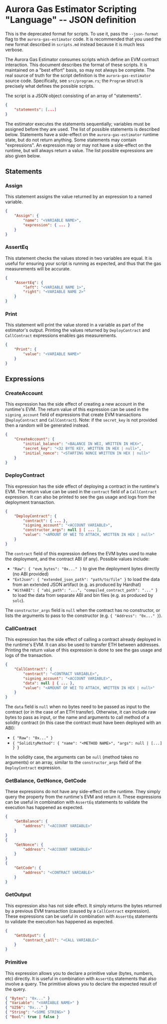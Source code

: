# Aurora Gas Estimator Scripting "Language" -- JSON definition

This is the deprecated format for scripts. To use it, pass the `--json-format` flag to the `aurora-gas-estimator` code.
It is recommended that you used the new format described in `scripts.md` instead because it is much less verbose.

The Aurora Gas Estimator consumes scripts which define an EVM contract interaction.
This document describes the format of these scripts.
It is maintained on a "best effort" basis, so may not always be complete.
The real source of truth for the script definition is the `aurora-gas-estimator` source code.
Specifically, see `src/program.rs`; the `Program` struct is precisely what defines the possible scripts.

The script is a JSON object consisting of an array of "statements".

```json
{
    "statements": [...]
}
```

The estimator executes the statements sequentially; variables must be assigned before they are used.
The list of possible statements is described below.
Statements have a side-effect on the `aurora-gas-estimator` runtime state, but do not return anything.
Some statements may contain "expressions".
An expression may or may not have a side-effect on the runtime, but will always return a value.
The list possible expressions are also given below.

## Statements

### Assign

This statement assigns the value returned by an expression to a named variable.

```json
{
    "Assign": {
        "name": "<VARIABLE NAME>",
        "expression": { ... }
    }
}
```

### AssertEq

This statement checks the values stored in two variables are equal.
It is useful for ensuring your script is running as expected, and thus that the gas measurements will be accurate.

```json
{
    "AssertEq": {
        "left": "<VARIABLE NAME 1>",
        "right": "<VARIABLE NAME 2>"
    }
}
```

### Print

This statement will print the value stored in a variable as part of the estimator's output.
Printing the values returned by `DeployContract` and `CallContract` expressions enables gas measurements.

```json
{
    "Print": {
        "value": "<VARIABLE NAME>"
    }
}
```

## Expressions

### CreateAccount

This expression has the side effect of creating a new account in the runtime's EVM.
The return value of this expression can be used in the `signing_account` field of expressions that create EVM transactions (`DeployContract` and `CallContract`).
Note: if the `secret_key` is not provided then a random will be generated instead.

```json
{
    "CreateAccount": {
        "initial_balance": "<BALANCE IN WEI, WRITTEN IN HEX>",
        "secret_key": "<32 BYTE KEY, WRITTEN IN HEX | null>",
        "initial_nonce": "<STARTING NONCE WRITTEN IN HEX | null>"
    }
}
```

### DeployContract

This expression has the side effect of deploying a contract in the runtime's EVM.
The return value can be used in the `contract` field of a `CallContract` expression.
It can also be printed to see the gas usage and logs from the deployment transaction.

```json
{
    "DeployContract": {
        "contract": { ... },
        "signing_account": "<ACCOUNT VARIABLE>",
        "constructor_args": null | [ ... ],
        "value": "<AMOUNT OF WEI TO ATTACH, WRITTEN IN HEX | null>"
    }
}
```

The `contract` field of this expression defines the EVM bytes used to make the deployment, and the contract ABI (if any).
Possible values include:
- `"Raw": { "evm_bytes": "0x..." }` to give the deployment bytes directly (no ABI provided)
- `"ExtJson": { "extended_json_path": "path/to/file" }` to load the data from an extended JSON artifact (e.g. as produced by Hardhat)
- `"WithABI": { "abi_path": "...", "compiled_contract_path": "..." }` to load the data from separate ABI and bin files (e.g. as produced by `solc`).

The `constructor_args` field is `null` when the contract has no constructor, or lists the arguments to pass to the constructor (e.g. `{ "Address": "0x..." }`).


### CallContract

This expression has the side effect of calling a contract already deployed in the runtime's EVM.
It can also be used to transfer ETH between addresses.
Printing the return value of this expression is done to see the gas usage and logs of the transaction.

```json
{
    "CallContract": {
        "contract": "<CONTRACT VARIABLE>",
        "signing_account": "<ACCOUNT VARIABLE>",
        "data": null | { ... },
        "value": "<AMOUNT OF WEI TO ATTACH, WRITTEN IN HEX | null>"
    }
}
```

The `data` field is `null` when no bytes need to be passed as input to the contract (or in the case of an ETH transfer). Otherwise, it can include raw bytes to pass as input, or the name and arguments to call method of a solidity contract (in this case the contract must have been deployed with an ABI):
- `{ "Raw": "0x..." }`
- `{ "SolidityMethod": { "name": "<METHOD NAME>", "args": null | [...] } }`

In the solidity case, the arguments can be `null` (method takes no arguments) or an array, similar to the `constructor_args` field of the `DeployContract` expression.

### GetBalance, GetNonce, GetCode

These expressions do not have any side-effect on the runtime.
They simply query the property from the runtime's EVM and return it.
These expressions can be useful in combination with `AssertEq` statements to validate the execution has happened as expected.

```json
{
    "GetBalance": {
        "address": "<ACCOUNT VARIABLE>"
    }
}
{
    "GetNonce": {
        "address": "<ACCOUNT VARIABLE>"
    }
}
{
    "GetCode": {
        "address": "<CONTRACT VARIABLE>"
    }
}
```

### GetOutput

This expression also has not side effect.
It simply returns the bytes returned by a previous EVM transaction (caused by a `CallContract` expression).
These expressions can be useful in combination with `AssertEq` statements to validate the execution has happened as expected.

```json
{
    "GetOutput": {
        "contract_call": "<CALL VARIABLE>"
    }
}
```

### Primitive

This expression allows you to declare a primitive value (bytes, numbers, etc) directly.
It is useful in combination with `AssertEq` statements that also involve a query.
The primitive allows you to declare the expected result of the query.

```json
{ "Bytes": "0x..." }
{ "Variable": "<VARIABLE NAME>" }
{ "U256": "0x..." }
{ "String": "<SOME STRING>" }
{ "Bool": true | false }
```
